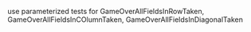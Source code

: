 use parameterized tests for GameOverAllFieldsInRowTaken, GameOverAllFieldsInCOlumnTaken, GameOverAllFieldsInDiagonalTaken